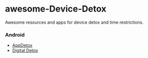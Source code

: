 # awesome-Device-Detox
Awesome resources and apps for device detox and time restrictions.

### Android
 - [AppDetox](https://appdetox.github.io/about/)
 - [Digital Detox](https://play.google.com/store/apps/details?id=com.urbandroid.ddc)
